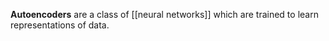 **Autoencoders** are a class of [[neural networks]] which are trained to learn representations of data.

